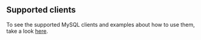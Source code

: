 ## Supported clients

To see the supported MySQL clients and examples about how to use them, take a look [here](https://github.com/src-d/go-mysql-server/blob/31ad0f968a8823de219f1db70e2b4890f06ff48b/SUPPORTED_CLIENTS.md).
